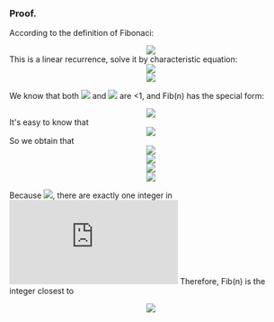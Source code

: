 ### Proof.  
According to the definition of Fibonaci:  
<div align=center><img src ="https://latex.codecogs.com/svg.latex?\mathrm{Fib}(n)=\mathrm{Fib}(n-1)+\mathrm{Fib}(n-2)"/></div>  
This is a linear recurrence, solve it by characteristic equation:  
<div align=center><img src ="https://latex.codecogs.com/svg.latex?x^2=x+1"/></div>  
<div align=center><img src ="https://latex.codecogs.com/svg.latex?x_1=\frac{1+\sqrt{5}}{2}=\phi\qquad\qquad%20x_2=\frac{1-\sqrt{5}}{2}=\gamma"/></div>  

We know that both ![](https://latex.codecogs.com/svg.latex?\phi) and ![](https://latex.codecogs.com/svg.latex?\gamma) are <1, and Fib(n) has the special form:  
<div align=center><img src ="https://latex.codecogs.com/svg.latex?\mathrm{Fib}(n)=A\phi^n+B\gamma^n"/></div>  
It's easy to know that  
<div align=center><img src ="https://latex.codecogs.com/svg.latex?\begin{cases}\mathrm{Fib}(0)=A+B=0\\\mathrm{Fib}(1)=A\phi+B\gamma=1\end{cases}"/></div>  
So we obtain that
<div align=center><img src ="https://latex.codecogs.com/svg.latex?A=\frac{1}{\sqrt{5}}\quad%20B=-\frac{1}{\sqrt{5}}"/></div>  
<div align=center><img src ="https://latex.codecogs.com/svg.latex?\mathrm{Fib}(n)=\frac{1}{\sqrt{5}}(\phi^n-\gamma^n)"/></div>  
<div align=center><img src ="https://latex.codecogs.com/svg.latex?|\mathrm{Fib}(n)-\frac{\phi^n}{\sqrt{5}}|=\frac{|\gamma|^n}{\sqrt{5}}<0.5"/></div>  
<div align=center><img src ="https://latex.codecogs.com/svg.latex?\frac{\phi^n}{\sqrt{5}}-0.5<\mathrm{Fib}(n)<\frac{\phi^n}{\sqrt{5}}+0.5"/></div>  

Because ![](https://latex.codecogs.com/svg.latex?\forall%20n\in\mathbb{R}), there are exactly one integer in ![](https://latex.codecogs.com/svg.latex?(n-0.5,%20n+0.5))  
Therefore, Fib(n) is the integer closest to
<div align=center><img src ="https://latex.codecogs.com/svg.latex?\frac{\phi^n}{\sqrt{5}}"/></div>  
